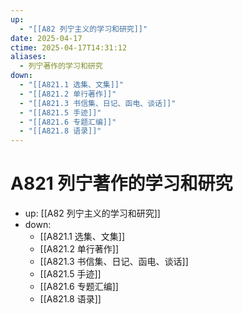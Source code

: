 ```yaml
---
up:
  - "[[A82 列宁主义的学习和研究]]"
date: 2025-04-17
ctime: 2025-04-17T14:31:12
aliases:
  - 列宁著作的学习和研究
down:
  - "[[A821.1 选集、文集]]"
  - "[[A821.2 单行著作]]"
  - "[[A821.3 书信集、日记、函电、谈话]]"
  - "[[A821.5 手迹]]"
  - "[[A821.6 专题汇编]]"
  - "[[A821.8 语录]]"
---
```


# A821 列宁著作的学习和研究

- up: [[A82 列宁主义的学习和研究]]
- down:
	- [[A821.1 选集、文集]]
	- [[A821.2 单行著作]]
	- [[A821.3 书信集、日记、函电、谈话]]
	- [[A821.5 手迹]]
	- [[A821.6 专题汇编]]
	- [[A821.8 语录]]
